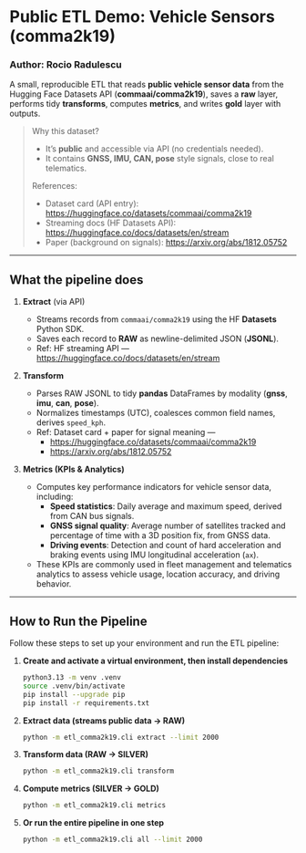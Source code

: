 # Public ETL Demo: Vehicle Sensors (comma2k19)
### Author: Rocio Radulescu 

A small, reproducible ETL that reads **public vehicle sensor data** from the
Hugging Face Datasets API (**commaai/comma2k19**), saves a **raw**
layer, performs tidy **transforms**, computes **metrics**, and writes **gold** layer with
outputs.

> Why this dataset?
> - It’s **public** and accessible via API (no credentials needed).
> - It contains **GNSS, IMU, CAN, pose** style signals, close to real telematics.
>
> References:
> - Dataset card (API entry): https://huggingface.co/datasets/commaai/comma2k19  
> - Streaming docs (HF Datasets API): https://huggingface.co/docs/datasets/en/stream  
> - Paper (background on signals): https://arxiv.org/abs/1812.05752

---

## What the pipeline does

1. **Extract** (via API)  
   - Streams records from `commaai/comma2k19` using the HF **Datasets** Python SDK.  
   - Saves each record to **RAW** as newline-delimited JSON (**JSONL**).  
   - Ref: HF streaming API — https://huggingface.co/docs/datasets/en/stream

2. **Transform**  
   - Parses RAW JSONL to tidy **pandas** DataFrames by modality (**gnss**, **imu**, **can**, **pose**).  
   - Normalizes timestamps (UTC), coalesces common field names, derives `speed_kph`.  
   - Ref: Dataset card + paper for signal meaning —  
     - https://huggingface.co/datasets/commaai/comma2k19  
     - https://arxiv.org/abs/1812.05752

3. **Metrics (KPIs & Analytics)**  
   - Computes key performance indicators for vehicle sensor data, including:  
     - **Speed statistics**: Daily average and maximum speed, derived from CAN bus signals.  
     - **GNSS signal quality**: Average number of satellites tracked and percentage of time with a 3D position fix, from GNSS data.  
     - **Driving events**: Detection and count of hard acceleration and braking events using IMU longitudinal acceleration (`ax`).  
   - These KPIs are commonly used in fleet management and telematics analytics to assess vehicle usage, location accuracy, and driving behavior.

--- 

## How to Run the Pipeline

Follow these steps to set up your environment and run the ETL pipeline:

1. **Create and activate a virtual environment, then install dependencies**
   ```bash
   python3.13 -m venv .venv
   source .venv/bin/activate
   pip install --upgrade pip
   pip install -r requirements.txt
   ```

2. **Extract data (streams public data → RAW)**
   ```bash
   python -m etl_comma2k19.cli extract --limit 2000
   ```

3. **Transform data (RAW → SILVER)**
   ```bash
   python -m etl_comma2k19.cli transform
   ```

4. **Compute metrics (SILVER → GOLD)**
   ```bash
   python -m etl_comma2k19.cli metrics
   ```

5. **Or run the entire pipeline in one step**
   ```bash
   python -m etl_comma2k19.cli all --limit 2000
   ```

